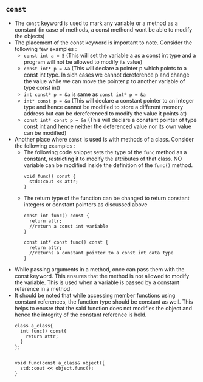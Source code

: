 ## `const`

* The `const` keyword is used to mark any variable or a method as a constant (in case of methods, a const methond wont be able to modify the objects)
* The placement of the const keyword is important to note. Consider the following few examples :
  * `const int a = 5`     (This will set the variable a as a const int type and a program will not be allowed to modify its value)
  * `const int* p = &a`   (This will declare a pointer p which points to a const int type. In sich cases we cannot dereference p and change the value while we can move the pointer p 
  to another variable of type const int)
  * `int const* p = &a` is same as `const int* p = &a`
  * `int* const p = &a`  (This will declare a constant pointer to an integer type and hence cannot be modified to store a different memory address but can be dereferenced to 
  modify the value it points at)
  * `const int* const p = &a`   (This will declare a constant pointer of type const int and hence neither the deferenced value nor its own value can be modified)
* Another place where `const` is used is with methods of a class. Consider the following examples :
  * The following code snippet sets the type of the `func` method as a constant, restricting it to modify the attributes of that class. NO variable can be modified inside the
  definition of the `func()` method.
    ```
    void func() const {
      std::cout << attr;
    }
    ```
  * The return type of the function can be changed to return constant integers or constant pointers as discussed above
    ```
    const int func() const {
      return attr; 
      //return a const int variable
    }
    ```
    ```
    const int* const func() const {
      return attr;
      //returns a constant pointer to a const int data type
    }
    ```
* While passing arguments in a method, once can pass them with the const keyword. This ensures that the method is not allowed to modify the variable. This is used when a 
  variable is passed by a constant reference in a method.
* It should be noted that while accessing member functions using constant references, the function type should be constant as well. This helps to enusre that the
said function does not modifies the object and hence the integrity of the constant reference is held.
  ```
  class a_class{
    int func() const{
      return attr;
    }
  };


  void func(const a_class& object){
    std::cout << object.func();
  }
  ```

    
